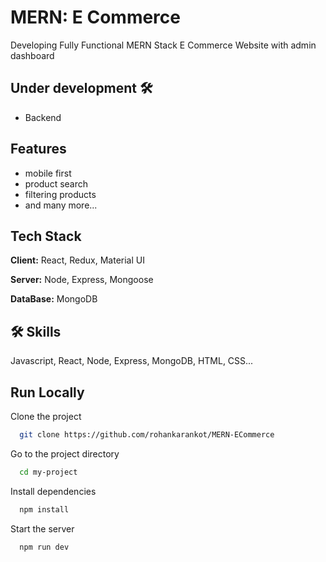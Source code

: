 
# MERN: E Commerce 

Developing Fully Functional MERN Stack E Commerce Website with admin dashboard 

## Under development 🛠 

- Backend

## Features

- mobile first
- product search
- filtering products
- and many more...


## Tech Stack

**Client:** React, Redux, Material UI

**Server:** Node, Express, Mongoose

**DataBase:** MongoDB


## 🛠 Skills
Javascript, React, Node, Express, MongoDB, HTML, CSS...


## Run Locally

Clone the project

```bash
  git clone https://github.com/rohankarankot/MERN-ECommerce
```

Go to the project directory

```bash
  cd my-project
```

Install dependencies

```bash
  npm install
```

Start the server

```bash
  npm run dev
```

